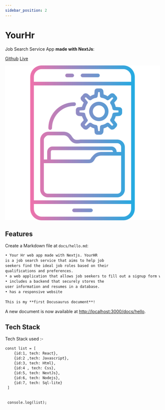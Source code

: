 ```yaml
---
sidebar_position: 2
---
```


# YourHr

Job Search Service App **made with NextJs**:

[Github](https://github.com/mukut-d/yourhr-kudosware.git)
[Live](https://yourhr-kudosware.vercel.app/)

![image]('../../../../static/img/software-development.png)

## Features

Create a Markdown file at `docs/hello.md`:

```md title="docs/hello.md"
• Your Hr web app made with Nextjs. YourHR
is a job search service that aims to help job
seekers find the ideal job roles based on their
qualifications and preferences.
• a web application that allows job seekers to fill out a signup form with their personal information and upload their resume.
• includes a backend that securely stores the
user information and resumes in a database.
• has a responsive website

This is my **first Docusaurus document**!
```

A new document is now available at [http://localhost:3000/docs/hello](http://localhost:3000/docs/hello).

## Tech Stack

Tech Stack used :-


```
const list = [
    {id:1, tech: React},
    {id:2 ,tech: Javascript},
    {id:3, tech: Html},
    {id:4 , tech: Css},
    {id:5, tech: NextJs},
    {id:6, tech: Nodejs},
    {id:7, tech: Sql-lite}
 ]


 console.log(list);
```
